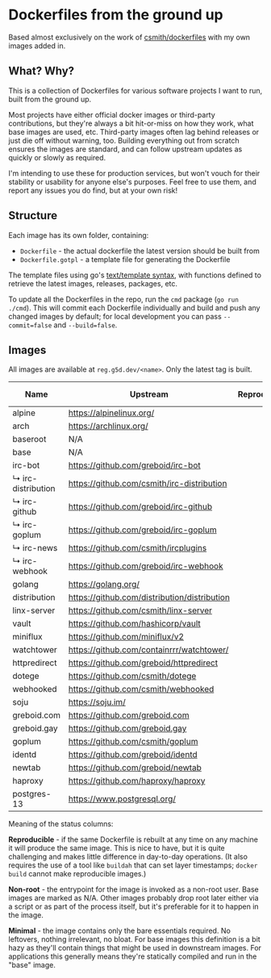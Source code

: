 # Dockerfiles from the ground up

Based almost exclusively on the work of [csmith/dockerfiles](https://github.com/csmith/dockerfiles) with my own images
added in.

## What? Why?

This is a collection of Dockerfiles for various software projects I want to run, built from the ground up.

Most projects have either official docker images or third-party contributions, but they're always a bit
hit-or-miss on how they work, what base images are used, etc. Third-party images often lag behind releases
or just die off without warning, too. Building everything out from scratch ensures the images are standard,
and can follow upstream updates as quickly or slowly as required.

I'm intending to use these for production services, but won't vouch for their stability or usability for
anyone else's purposes. Feel free to use them, and report any issues you do find, but at your own risk!

## Structure

Each image has its own folder, containing:

* `Dockerfile` - the actual dockerfile the latest version should be built from
* `Dockerfile.gotpl` - a template file for generating the Dockerfile

The template files using go's [text/template syntax](https://pkg.go.dev/text/template), with functions
defined to retrieve the latest images, releases, packages, etc.

To update all the Dockerfiles in the repo, run the `cmd` package (`go run ./cmd`). This will commit
each Dockerfile individually and build and push any changed images by default; for local development
you can pass `--commit=false` and `--build=false`.

## Images

All images are available at `reg.g5d.dev/<name>`. Only the latest tag is built.

| Name               | Upstream                                              | Reproducible? | Non-root? | Minimal? |
|--------------------|-------------------------------------------------------|:-------------:|:---------:|:--------:|
| alpine             | https://alpinelinux.org/                              |       ✅      |    N/A    |    ✅    |
| arch               | https://archlinux.org/                                |       ✅      |    N/A    |    ❌    |
| baseroot           | N/A                                                   |       ✅      |    ❌      |   ✅     |
| base               | N/A                                                   |       ✅      |    ✅     |    ✅    |
| irc-bot            | https://github.com/greboid/irc-bot                    |       ✅      |    ✅     |    ✅    |
| ↳ irc-distribution | https://github.com/csmith/irc-distribution            |       ✅      |    ✅     |    ✅    |
| ↳ irc-github       | https://github.com/greboid/irc-github                 |       ✅      |    ✅     |    ✅    |
| ↳ irc-goplum       | https://github.com/greboid/irc-goplum                 |       ✅      |    ✅     |    ✅    |
| ↳ irc-news         | https://github.com/csmith/ircplugins                  |       ✅      |    ✅     |    ✅    |
| ↳ irc-webhook      | https://github.com/greboid/irc-webhook                |       ✅      |    ✅     |    ✅    |
| golang             | https://golang.org/                                   |       ✅      |    N/A    |    ✅    | 
| distribution       | https://github.com/distribution/distribution          |       ✅      |    ✅     |    ✅    |
| linx-server        | https://github.com/csmith/linx-server                 |       ✅      |    ✅     |    ✅    |
| vault              | https://github.com/hashicorp/vault                    |       ✅      |    ✅     |    ✅    |
| miniflux           | https://github.com/miniflux/v2                        |       ✅      |    ✅     |    ✅    |
| watchtower         | https://github.com/containrrr/watchtower/             |       ✅      |    ❌     |    ✅    |
| httpredirect       | https://github.com/greboid/httpredirect               |       ✅      |    ✅     |    ✅    |
| dotege             | https://github.com/csmith/dotege                      |       ✅      |    ❌     |    ✅    |
| webhooked          | https://github.com/csmith/webhooked                   |       ✅      |    ✅     |    ✅    |
| soju               | https://soju.im/                                      |       ✅      |    ✅     |    ✅    |
| greboid.com        | https://github.com/greboid.com                        |       ✅      |    ✅     |    ✅    |
| greboid.gay        | https://github.com/greboid.gay                        |       ❌      |    ✅     |    ✅    |
| goplum             | https://github.com/csmith/goplum                      |       ✅      |    ✅     |    ✅    |
| identd             | https://github.com/greboid/identd                     |       ✅      |    ✅     |    ✅    |
| newtab             | https://github.com/greboid/newtab                     |       ✅      |    ✅     |    ✅    |
| haproxy            | https://github.com/haproxy/haproxy                    |       ✅      |    ✅     |    ✅    |
| postgres-13        | https://www.postgresql.org/                           |       ❌      |    ❌     |    ❌    |

Meaning of the status columns:

**Reproducible** - if the same Dockerfile is rebuilt at any time on any machine it will produce the same
image. This is nice to have, but it is quite challenging and makes little difference in day-to-day
operations. (It also requires the use of a tool like `buildah` that can set layer timestamps; `docker build`
cannot make reproducible images.)

**Non-root** - the entrypoint for the image is invoked as a non-root user. Base images are marked as N/A.
Other images probably drop root later either via a script or as part of the process itself, but it's
preferable for it to happen in the image.

**Minimal** - the image contains only the bare essentials required. No leftovers, nothing irrelevant,
no bloat. For base images this definition is a bit hazy as they'll contain things that might be used
in downstream images. For applications this generally means they're statically compiled and run in the
"base" image.
